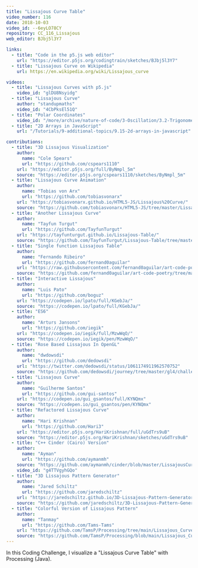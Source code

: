 ```yaml
---
title: "Lissajous Curve Table"
video_number: 116
date: 2018-10-03
video_id: --6eyLO78CY
repository: CC_116_Lissajous
web_editor: BJbj5l3Y7

links:
  - title: "Code in the p5.js web editor"
    url: "https://editor.p5js.org/codingtrain/sketches/BJbj5l3Y7"
  - title: "Lissajous Curve on Wikipedia"
    url: https://en.wikipedia.org/wiki/Lissajous_curve

videos:
  - title: "Lissajous Curves with p5.js"
    video_id: "glDU8Nsyidg"
  - title: "Lissajous Curve"
    author: "standupmaths"
    video_id: "4CbPksEl51Q"
  - title: "Polar Coordinates"
    video_id: "/more/archive/nature-of-code/3-Oscillation/3.2-Trigonometry-and-Polar-Coordinates"
  - title: "2D Arrays in JavaScript"
    url: "/Tutorials/9-additional-topics/9.15-2d-arrays-in-javascript"

contributions:
  - title: "3D Lissajous Visualization"
    author:
      name: "Cole Spears"
      url: "https://github.com/cspears1110"
    url: "https://editor.p5js.org/full/ByNmpl_5m"
    source: "https://editor.p5js.org/cspears1110/sketches/ByNmpl_5m"
  - title: "Lissajous Curve Animation"
    author:
      name: "Tobias von Arx"
      url: "https://github.com/tobiasvonarx"
    url: "https://tobiasvonarx.github.io/HTML5-JS/Lissajous%20Curve/"
    source: "https://github.com/tobiasvonarx/HTML5-JS/tree/master/Lissajous%20Curve"
  - title: "Another Lissajous Curve"
    author:
      name: "Tayfun Turgut"
      url: "https://github.com/TayfunTurgut"
    url: "https://tayfunturgut.github.io/Lissajous-Table/"
    source: "https://github.com/TayfunTurgut/Lissajous-Table/tree/master"
  - title: "Single function Lissajous Table"
    author:
      name: "Fernando Ribeiro"
      url: "https://github.com/fernand0aguilar"
    url: "https://raw.githubusercontent.com/fernand0aguilar/art-code-poetry/master/Processing/Lissajous_Curve_Table/lissajous063.png"
    source: "https://github.com/fernand0aguilar/art-code-poetry/tree/master/Processing/Lissajous_Curve_Table"
  - title: "Interactive Lissajous"
    author:
      name: "Luis Pato"
      url: "https://github.com/boguz"
    url: "https://codepen.io/lpato/full/KGebJa/"
    source: "https://codepen.io/lpato/full/KGebJa/"
  - title: "ES6"
    author:
      name: "Arturs Jansons"
      url: "https://github.com/iegik"
    url: "https://codepen.io/iegik/full/MzwWqO/"
    source: "https://codepen.io/iegik/pen/MzwWqO/"
  - title: "Rose Based Lissajous In OpenGL"
    author:
      name: "dwdowsdi"
      url: "https://github.com/dedowsdi"
    url: "https://twitter.com/dedowsdi/status/1061174911962570752"
    source: "https://github.com/dedowsdi/journey/tree/master/gl4/challenge/lissajous"
  - title: "Lissajous Curve"
    author:
      name: "Guilherme Santos"
      url: "https://github.com/gui-santos"
    url: "https://codepen.io/gui_gsantos/full/KYNQmx"
    source: "https://codepen.io/gui_gsantos/pen/KYNQmx"
  - title: "Refactored Lissajous Curve"
    author:
      name: "Hari Krishnan"
      url: "https://github.com/Hari3"
    url: "https://editor.p5js.org/HariKrishnan/full/uGdTrs9uB"
    source: "https://editor.p5js.org/HariKrishnan/sketches/uGdTrs9uB"
  - title: "C++ Cinder (Cairo) Version"
    author:
      name: "Ayman"
      url: "https://github.com/aymanmh"
    source: "https://github.com/aymanmh/cinder/blob/master/LissajousCurveTable"
    video_id: "g4TTVgyhGQo"
  - title: "3D Lissajous Pattern Generator"
    author:
      name: "Jared Schiltz"
      url: "https://github.com/jaredschiltz"
    url: "https://jaredschiltz.github.io/3D-Lissajous-Pattern-Generator/"
    source: "https://github.com/jaredschiltz/3D-Lissajous-Pattern-Generator"
  - title: "Colorful Version of Lissajous Pattern"
    author:
      name: "Tanmay"
      url: "https://github.com/Tams-Tams"
    url: "https://github.com/TamsP/Processing/tree/main/Lissajous_Curve"
    source: "https://github.com/TamsP/Processing/blob/main/Lissajous_Curve/Lissajous_Curve.pde"
---
```


In this Coding Challenge, I visualize a "Lissajous Curve Table" with Processing (Java).
